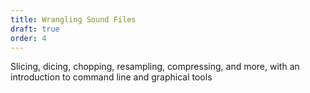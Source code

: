 ```yaml
---
title: Wrangling Sound Files
draft: true
order: 4
---
```


Slicing, dicing, chopping, resampling, compressing, and more, with an introduction to command line and graphical tools
